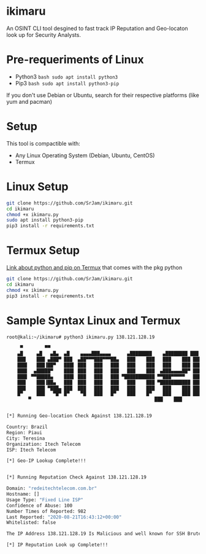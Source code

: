 # ikimaru
An OSINT CLI tool desgined to fast track IP Reputation and Geo-locaton look up for Security Analysts.

# Pre-requeriments of Linux

* Python3 ```bash sudo apt install python3 ```
* Pip3 ```bash sudo apt install python3-pip ```

If you don't use Debian or Ubuntu, search for their respective platforms (like yum and pacman)

# Setup
This tool is compactible with:
* Any Linux Operating System (Debian, Ubuntu, CentOS)
* Termux

# Linux Setup
```bash
git clone https://github.com/SrJam/ikimaru.git
cd ikimaru
chmod +x ikimaru.py
sudo apt install python3-pip
pip3 install -r requirements.txt
```
# Termux Setup 

[Link about python and pip on Termux](https://wiki.termux.com/wiki/Python) that comes with the pkg python

```bash
git clone https://github.com/SrJam/ikimaru.git
cd ikimaru
chmod +x ikimaru.py
pip3 install -r requirements.txt
```
# Sample Syntax Linux and Termux
```bash
root@kali:~/ikimaru# python3 ikimaru.py 138.121.128.19

	 ▀		  ▀▀
	▄█     ▄█   ▄█▄  ▄█    ▄▄▄▄███▄▄▄▄      ▄████████    ▄████████ ███    █▄  
	███    ███ ▄███▀ ███  ▄██▀▀▀███▀▀▀██▄   ███    ███   ███    ███ ███    ███ 
	███▌   ███▐██▀   ███▌ ███   ███   ███   ███    ███   ███    ███ ███    ███ 
	███▌  ▄█████▀    ███▌ ███   ███   ███   ███    ███  ▄███▄▄▄▄██▀ ███    ███ 
	███▌ ▀▀█████▄    ███▌ ███   ███   ███ ▀███████████ ▀▀███▀▀▀▀▀   ███    ███ 
	███    ███▐██▄   ███  ███   ███   ███   ███    ███ ▀███████████ ███    ███ 
	███    ███ ▀███▄ ███  ███   ███   ███   ███    ███   ███    ███ ███    ███ 
	█▀     ███   ▀█▀ █▀    ▀█   ███   █▀    ███    █▀    ███    ███ ████████▀  
		▀                                             ███    ███                       


[*] Running Geo-location Check Against 138.121.128.19

Country: Brazil
Region: Piaui
City: Teresina
Organization: Itech Telecom
ISP: Itech Telecom

[*] Geo-IP Lookup Complete!!!


[*] Running Reputation Check Against 138.121.128.19

Domain: "redeitechtelecom.com.br"
Hostname: []
Usage Type: "Fixed Line ISP"
Confidence of Abuse: 100
Number Times of Reported: 982
Last Reported: "2020-08-21T16:43:12+00:00"
Whitelisted: false

The IP Address 138.121.128.19 Is Malicious and well known for SSH Bruteforce Attacks

[*] IP Reputation Look up Complete!!!
```